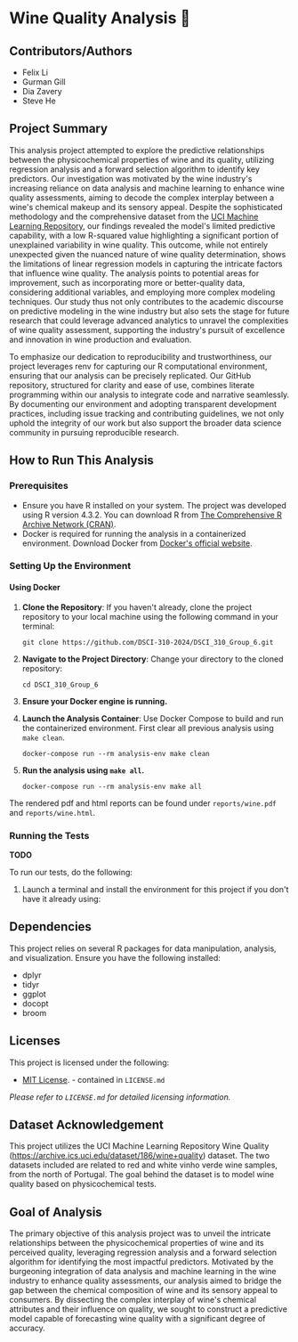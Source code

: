 # Wine Quality Analysis 🍷

## Contributors/Authors
- Felix Li
- Gurman Gill
- Dia Zavery
- Steve He

## Project Summary

This analysis project attempted to explore the predictive relationships between the physicochemical properties of wine and its quality, utilizing regression analysis and a forward selection algorithm to identify key predictors. Our investigation was motivated by the wine industry's increasing reliance on data analysis and machine learning to enhance wine quality assessments, aiming to decode the complex interplay between a wine's chemical makeup and its sensory appeal. Despite the sophisticated methodology and the comprehensive dataset from the [UCI Machine Learning Repository](https://archive.ics.uci.edu/ml/datasets/wine+quality), our findings revealed the model's limited predictive capability, with a low R-squared value highlighting a significant portion of unexplained variability in wine quality. This outcome, while not entirely unexpected given the nuanced nature of wine quality determination, shows the limitations of linear regression models in capturing the intricate factors that influence wine quality. The analysis points to potential areas for improvement, such as incorporating more or better-quality data, considering additional variables, and employing more complex modeling techniques. Our study thus not only contributes to the academic discourse on predictive modeling in the wine industry but also sets the stage for future research that could leverage advanced analytics to unravel the complexities of wine quality assessment, supporting the industry's pursuit of excellence and innovation in wine production and evaluation.

To emphasize our dedication to reproducibility and trustworthiness, our project leverages renv for capturing our R computational environment, ensuring that our analysis can be precisely replicated. Our GitHub repository, structured for clarity and ease of use, combines literate programming within our analysis to integrate code and narrative seamlessly. By documenting our environment and adopting transparent development practices, including issue tracking and contributing guidelines, we not only uphold the integrity of our work but also support the broader data science community in pursuing reproducible research.

## How to Run This Analysis

### Prerequisites

- Ensure you have R installed on your system. The project was developed using R version 4.3.2. You can download R from [The Comprehensive R Archive Network (CRAN)](https://cran.r-project.org/).
- Docker is required for running the analysis in a containerized environment. Download Docker from [Docker's official website](https://www.docker.com/).
  

### Setting Up the Environment

#### Using Docker


1. **Clone the Repository**: If you haven't already, clone the project repository to your local machine using the following command in your terminal:

   ```
   git clone https://github.com/DSCI-310-2024/DSCI_310_Group_6.git
   ```

2. **Navigate to the Project Directory**: Change your directory to the cloned repository:

   ```
   cd DSCI_310_Group_6
   ```

3. **Ensure your Docker engine is running.**


4. **Launch the Analysis Container**: Use Docker Compose to build and run the containerized environment. First clear all previous analysis using ``make clean``.

   ```
   docker-compose run --rm analysis-env make clean
   ```

5. **Run the analysis using ``make all``.**

   ```
   docker-compose run --rm analysis-env make all
   ```

The rendered pdf and html reports can be found under ``reports/wine.pdf`` and ``reports/wine.html``.

### Running the Tests

**TODO**

To run our tests, do the following:

1. Launch a terminal and install the environment for this project if you don't have it already using:


## Dependencies

This project relies on several R packages for data manipulation, analysis, and visualization. Ensure you have the following installed:

- dplyr
- tidyr
- ggplot
- docopt
- broom


## Licenses

This project is licensed under the following:

- [MIT License](./LICENSE.md). - contained in `LICENSE.md`

_Please refer to `LICENSE.md` for detailed licensing information._

## Dataset Acknowledgement

This project utilizes the UCI Machine Learning Repository Wine Quality (https://archive.ics.uci.edu/dataset/186/wine+quality) dataset. The two datasets included are related to red and white vinho verde wine samples, from the north of Portugal. The goal behind the dataset is to model wine quality based on physicochemical tests.

## Goal of Analysis

The primary objective of this analysis project was to unveil the intricate relationships between the physicochemical properties of wine and its perceived quality, leveraging regression analysis and a forward selection algorithm for identifying the most impactful predictors. Motivated by the burgeoning integration of data analysis and machine learning in the wine industry to enhance quality assessments, our analysis aimed to bridge the gap between the chemical composition of wine and its sensory appeal to consumers. By dissecting the complex interplay of wine's chemical attributes and their influence on quality, we sought to construct a predictive model capable of forecasting wine quality with a significant degree of accuracy.
